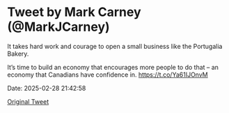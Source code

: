 # Tweet by Mark Carney (@MarkJCarney)

It takes hard work and courage to open a small business like the Portugalia Bakery.

It’s time to build an economy that encourages more people to do that – an economy that Canadians have confidence in. https://t.co/Ya61IJOnvM

Date: 2025-02-28 21:42:58

[Original Tweet](https://x.com/MarkJCarney/status/1895590541334876335)
